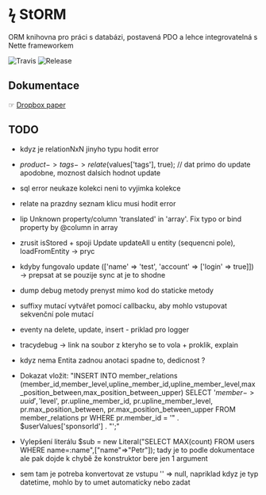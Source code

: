 # ϟ StORM
ORM knihovna pro práci s databázi, postavená PDO a lehce integrovatelná s Nette frameworkem

![Travis](https://travis-ci.org/liquiddesign/storm.svg?branch=master)
![Release](https://img.shields.io/github/v/release/liquiddesign/storm.svg?1)

## Dokumentace
☞ [Dropbox paper](https://paper.dropbox.com/doc/StORM--A576bYGiU0wgYv3aYVPU5U4nAg-62jqUghrsrzhpC7WWHwRL)

## TODO
- kdyz je relationNxN jinyho typu hodit error

- $product->tags->relate($values['tags'], true); // dat primo do update apodobne, moznost dalsich hodnot update

- sql error neukaze kolekci neni to vyjimka kolekce

- relate na prazdny seznam klicu musi hodit error

- lip Unknown property/column 'translated' in 'array'. Fix typo or bind property by @column in array

- zrusit isStored + spoji Update updateAll u entity (sequencni pole), loadFromEntity -> pryc

- kdyby fungovalo update (['name' => 'test', 'account' => ['login' => true]]) -> prepsat at se pouzije sync at je to shodne

- dump debug metody prenyst mimo kod do staticke metody

- suffixy mutací vytvářet pomocí callbacku, aby mohlo vstupovat sekvenční pole mutací

- eventy na delete, update, insert - priklad pro logger

- tracydebug -> link na soubor z kteryho se to vola + proklik, explain

- kdyz nema Entita zadnou anotaci spadne to, dedicnost ?

- Dokazat vložit:
"INSERT INTO member_relations (member_id,member_level,upline_member_id,upline_member_level,max_position_between,max_position_between_upper) SELECT '$member->uuid', '$level', pr.upline_member_id, pr.upline_member_level, pr.max_position_between, pr.max_position_between_upper FROM member_relations pr WHERE pr.member_id = '" . $userValues['sponsorId'] . "';"

- Vylepšení literálu
$sub = new Literal("SELECT MAX(count) FROM users WHERE name=:name",["name"=>"Petr"]);
tady je to podle dokumentace ale pak dojde k chybě že konstruktor bere jen 1 argument


- sem tam je potreba konvertovat ze vstupu '' => null, napriklad kdyz je typ datetime, mohlo by to umet automaticky nebo zadat